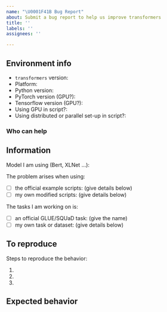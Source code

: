 ```yaml
---
name: "\U0001F41B Bug Report"
about: Submit a bug report to help us improve transformers
title: ''
labels: ''
assignees: ''

---
```



## Environment info
<!-- You can run the command `transformers-cli env` and copy-and-paste its output below.
     Don't forget to fill out the missing fields in that output! -->

- `transformers` version:
- Platform:
- Python version:
- PyTorch version (GPU?):
- Tensorflow version (GPU?):
- Using GPU in script?:
- Using distributed or parallel set-up in script?:

### Who can help
<!-- Your issue will be replied to more quickly if you can figure out the right person to tag with @
 If you know how to use git blame, that is the easiest way, otherwise, here is a rough guide of **who to tag**.
 Please tag fewer than 3 people.

 albert, bert, gpt2, xlm: @LysandreJik
 bart, blenderbot, t5, speed and memory benchmarks, pegasus, longformer/reformer, marian, mbart: @patrickvonplaten
 deepspeed, fsmt: @stas00
 documentation, trainer: @sgugger
 examples/bert-loses-patience: @JetRunner
 examples/distillation: @VictorSanh
 examples/seq2seq: @patil-suraj
 examples/token-classification: @stefan-it
 model cards: @julien-c
 nlp datasets: [different repo](https://github.com/huggingface/nlp)
 rag: @patrickvonplaten, @lhoestq
 ray/raytune: @richardliaw @amogkam
 rust tokenizers: [different repo](https://github.com/huggingface/tokenizers)
 tensorflow: @jplu
 text generation: @patrickvonplaten @TevenLeScao
 tokenizers: @mfuntowicz
 transfoxl/xlnet: @TevenLeScao
 -->

## Information

Model I am using (Bert, XLNet ...):

The problem arises when using:
* [ ] the official example scripts: (give details below)
* [ ] my own modified scripts: (give details below)

The tasks I am working on is:
* [ ] an official GLUE/SQUaD task: (give the name)
* [ ] my own task or dataset: (give details below)

## To reproduce

Steps to reproduce the behavior:

1.
2.
3.

<!-- If you have code snippets, error messages, stack traces please provide them here as well.
     Important! Use code tags to correctly format your code. See https://help.github.com/en/github/writing-on-github/creating-and-highlighting-code-blocks#syntax-highlighting
     Do not use screenshots, as they are hard to read and (more importantly) don't allow others to copy-and-paste your code.-->

## Expected behavior

<!-- A clear and concise description of what you would expect to happen. -->
